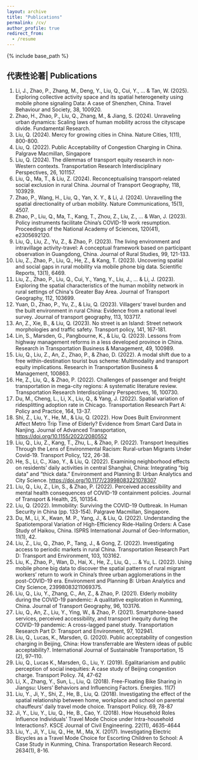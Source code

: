 ```yaml
---
layout: archive
title: "Publications"
permalink: /cv/
author_profile: true
redirect_from:
  - /resume
---
```


{% include base_path %}



## 代表性论著| Publications


1.  Li, J., Zhao, P., Zhang, M., Deng, Y., Liu, Q., Cui, Y., ... & Tan, W. (2025). Exploring collective activity space and its spatial heterogeneity using mobile phone signaling Data: A case of Shenzhen, China. Travel Behaviour and Society, 38, 100920.
2.  Zhao, H., Zhao, P., Liu, Q., Zhang, M., & Jiang, S. (2024). Unraveling urban dynamics: Scaling laws of human mobility across the cityscape divide. Fundamental Research.
3.  Liu, Q. (2024). Mercy for growing cities in China. Nature Cities, 1(11), 800-800.
4.	Liu, Q. (2022). Public Acceptability of Congestion Charging in China. Palgrave Macmillan, Singapore 
5.	Liu, Q. (2024). The dilemmas of transport equity research in non-Western contexts. Transportation Research Interdisciplinary Perspectives, 26, 101157.
6.	Liu, Q., Ma, T., & Liu, Z. (2024). Reconceptualising transport-related social exclusion in rural China. Journal of Transport Geography, 118, 103929.
7.	Zhao, P., Wang, H., Liu, Q., Yan, X. Y., & Li, J. (2024). Unravelling the spatial directionality of urban mobility. Nature Communications, 15(1), 4507.
8.	Zhao, P., Liu, Q., Ma, T., Kang, T., Zhou, Z., Liu, Z., ... & Wan, J. (2023). Policy instruments facilitate China’s COVID-19 work resumption. Proceedings of the National Academy of Sciences, 120(41), e2305692120.
9.	Liu, Q., Liu, Z., Yu, Z., & Zhao, P. (2023). The living environment and intravillage activity-travel: A conceptual framework based on participant observation in Guangdong, China. Journal of Rural Studies, 99, 121-133.
10.	Liu, Z., Zhao, P., Liu, Q., He, Z., & Kang, T. (2023). Uncovering spatial and social gaps in rural mobility via mobile phone big data. Scientific Reports, 13(1), 6469.
11.	Liu, Z., Zhao, P., Liu, Q., Cui, Y., Yang, Y., Liu, J., ... & Li, J. (2023). Exploring the spatial characteristics of the human mobility network in rural settings of China's Greater Bay Area. Journal of Transport Geography, 112, 103699.
12.	Yuan, D., Zhao, P., Yu, Z., & Liu, Q. (2023). Villagers’ travel burden and the built environment in rural China: Evidence from a national level survey. Journal of transport geography, 113, 103717.
13.	An, Z., Xie, B., & Liu, Q. (2023). No street is an Island: Street network morphologies and traffic safety. Transport policy, 141, 167-181.
14.	Lin, S., Marsden, G., Pangbourne, K., & Liu, Q. (2023). Lessons from highway management reforms in a less developed province in China. Research in Transportation Business & Management, 49, 100989.
15.	Liu, Q., Liu, Z., An, Z., Zhao, P., & Zhao, D. (2022). A modal shift due to a free within-destination tourist bus scheme: Multimodality and transport equity implications. Research in Transportation Business & Management, 100863.
16.	He, Z., Liu, Q., & Zhao, P. (2022). Challenges of passenger and freight transportation in mega-city regions: A systematic literature review. Transportation Research Interdisciplinary Perspectives, 16, 100730.
17.	Du, M., Cheng, L., Li, X., Liu, Q., & Yang, J. (2022). Spatial variation of ridesplitting adoption rate in Chicago. Transportation Research Part A: Policy and Practice, 164, 13-37.
18.	Shi, Z., Liu, Y., He, M., & Liu, Q. (2022). How Does Built Environment Affect Metro Trip Time of Elderly? Evidence from Smart Card Data in Nanjing. Journal of Advanced Transportation, https://doi.org/10.1155/2022/2080552
19.	Liu, Q., Liu, Z., Kang, T., Zhu, L., & Zhao, P. (2022). Transport Inequities Through the Lens of Environmental Racism: Rural-urban Migrants Under Covid-19. Transport Policy, 122, 26-38. 
20.	He, S., Li, C., Xiao, Y., & Liu, Q. (2022). Examining neighborhood effects on residents’ daily activities in central Shanghai, China: Integrating “big data” and “thick data.” Environment and Planning B: Urban Analytics and City Science. https://doi.org/10.1177/23998083221078307
21.	Liu, Q., Liu, Z., Lin, S., & Zhao, P. (2022). Perceived accessibility and mental health consequences of COVID-19 containment policies. Journal of Transport & Health, 25, 101354.
22.	Liu, Q. (2022). Immobility: Surviving the COVID-19 Outbreak. In Human Security in China (pp. 133-154). Palgrave Macmillan, Singapore.
23.	Du, M., Li, X., Kwan, M. P., Yang, J., & Liu, Q. (2022). Understanding the Spatiotemporal Variation of High-Efficiency Ride-Hailing Orders: A Case Study of Haikou, China. ISPRS International Journal of Geo-Information, 11(1), 42.
24.	Liu, Z., Liu, Q., Zhao, P., Tang, J., & Gong, Z. (2022). Investigating access to periodic markets in rural China. Transportation Research Part D: Transport and Environment, 103, 103162.
25.	Liu, K., Zhao, P., Wan, D., Hai, X., He, Z., Liu, Q., ... & Yu, L. (2022). Using mobile phone big data to discover the spatial patterns of rural migrant workers’ return to work in China’s three urban agglomerations in the post-COVID-19 era. Environment and Planning B: Urban Analytics and City Science, 23998083211069375.
26.	Liu, Q., Liu, Y., Zhang, C., An, Z., & Zhao, P. (2021). Elderly mobility during the COVID-19 pandemic: A qualitative exploration in Kunming, China. Journal of Transport Geography, 96, 103176.
27.	Liu, Q., An, Z., Liu, Y., Ying, W., & Zhao, P. (2021). Smartphone-based services, perceived accessibility, and transport inequity during the COVID-19 pandemic: A cross-lagged panel study. Transportation Research Part D: Transport and Environment, 97, 102941.
28.	Liu, Q., Lucas, K., Marsden, G. (2020). Public acceptability of congestion charging in Beijing, China: How transferrable are Western ideas of public acceptability?. International Journal of Sustainable Transportation, 15 (2), 97–110.
29.	Liu, Q., Lucas K., Marsden, G., Liu, Y. (2019). Egalitarianism and public perception of social inequities: A case study of Beijing congestion charge. Transport Policy. 74, 47-62
30.	Li, X., Zhang, Y., Sun, L., Liu, Q. (2018). Free-Floating Bike Sharing in Jiangsu: Users’ Behaviors and Influencing Factors. Energies. 11(7)
31.	Liu, Y., Ji, Y., Shi, Z., He, B., Liu, Q. (2018). Investigating the effect of the spatial relationship between home, workplace and school on parental chauffeurs’ daily travel mode choice. Transport Policy. 69, 78-87
32.	Ji, Y., Liu, Y., Liu, Q., He, B., Cao, Y. (2018). How Household Roles Influence Individuals’ Travel Mode Choice under Intra-household Interactions?. KSCE Journal of Civil Engineering. 22(11), 4635-4644 
33.	Liu, Y., Ji, Y., Liu, Q., He, M., Ma, X. (2017). Investigating Electric Bicycles as a Travel Mode Choice for Escorting Children to School: A Case Study in Kunming, China. Transportation Research Record. 2634(1), 8-16.

